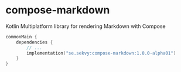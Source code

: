 # compose-markdown
Kotlin Multiplatform library for rendering Markdown with Compose

```kotlin
commonMain {
    dependencies {
        // ...
        implementation("se.sekvy:compose-markdown:1.0.0-alpha01")
    }
}
```
